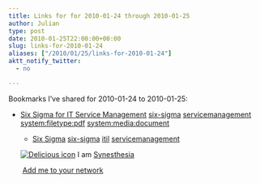 ```yaml
---
title: Links for for 2010-01-24 through 2010-01-25
author: Julian
type: post
date: 2010-01-25T22:00:00+00:00
slug: links-for-2010-01-24 
aliases: ["/2010/01/25/links-for-2010-01-24"]
aktt_notify_twitter:
  - no

---
```

Bookmarks I&#8217;ve shared for 2010-01-24 to 2010-01-25:

  * [Six Sigma for IT Service Management][1] 
    [six-sigma][2] [servicemanagement][3] [system:filetype:pdf][4] [system:media:document][5] </li> 
    
      * [Six Sigma][6] 
        [six-sigma][2] [itil][7] [servicemanagement][3] </li> </ul> 
        
        <p class="deliciouslink">
          <a href="https://del.icio.us/synesthesia" title="See all my bookmarks on del.icio.us"><img src="https://www.synesthesia.co.uk/images/deliciousicon.jpg" alt="Delicious icon" /></a>&nbsp;I am <a href="https://del.icio.us/synesthesia" title="See all my bookmarks on del.icio.us">Synesthesia</a>
        </p>
        
        <p class="deliciouslink">
          <a href="https://del.icio.us/network?add=synesthesia" title="Add me to your del.icio.us network"><img src="https://www.synesthesia.co.uk/images/add.gif" alt="" /></a>&nbsp;<a href="https://del.icio.us/network?add=synesthesia" title="Add me to your del.icio.us network">Add me to your network</a>
        </p>

 [1]: https://www.sixsigmazone.com/assets/Article_-_Six_Sigma_for_IT_Management.pdf
 [2]: https://delicious.com/synesthesia/six-sigma
 [3]: https://delicious.com/synesthesia/servicemanagement
 [4]: https://delicious.com/synesthesia/system%3Afiletype%3Apdf
 [5]: https://delicious.com/synesthesia/system%3Amedia%3Adocument
 [6]: https://www.e-quant.co.uk/right_navigation/six_sigma.html
 [7]: https://delicious.com/synesthesia/itil